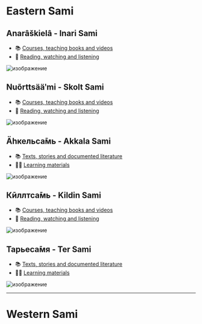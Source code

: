# Eastern Sami
## Anarâškielâ - Inari Sami
- 📚 [Courses, teaching books and videos](meta/\[Inari\]%20Courses%20etc.md)
- 🍿 [Reading, watching and listening](meta/\[Inari\]%20Reading%20etc.md)

![изображение](https://github.com/JustARyo/LearnEasternSami/assets/31369233/f3d13451-b1a1-46b0-b981-75f7ac9227ce)


## Nuõrttsääʹmi - Skolt Sami
- 📚 [Courses, teaching books and videos](meta/\[Skolt\]%20Courses%20etc.md)
- 🍿 [Reading, watching and listening](meta/\[Skolt\]%20Reading%20etc.md)

![изображение](https://github.com/JustARyo/LearnEasternSami/assets/31369233/08f7fb01-3e29-4753-998e-21e8d8102db4)


## Ӓһкельса̄мь - Akkala Sami
- 📚 [Texts, stories and documented literature](meta/\[Akkala\]%20Books%20etc.md)
- 🧑‍🏫 [Learning materials](meta/\[Akkala\]%20Learning%20etc.md)

![изображение](https://github.com/JustARyo/LearnEasternSami/assets/31369233/75376b85-c431-4379-9a3f-e257f8854763)


## Кӣллтса̄мь - Kildin Sami
- 📚 [Courses, teaching books and videos](meta/\[Kildin\]%20Courses%20etc.md)
- 🍿 [Reading, watching and listening](meta/\[Kildin\]%20Reading%20etc.md)

![изображение](https://github.com/JustARyo/LearnEasternSami/assets/31369233/1f44edd7-b854-4478-b166-c2c2b2c93543)


## Тарьеса̄мя - Ter Sami
- 📚 [Texts, stories and documented literature](meta/\[Ter\]%20Books%20etc.md)
- 🧑‍🏫 [Learning materials](meta/\[Ter\]%20Learning%20etc.md)

![изображение](https://github.com/JustARyo/LearnEasternSami/assets/31369233/df461093-71bf-45dc-9df2-ecd4f8113c47)


***

# Western Sami
